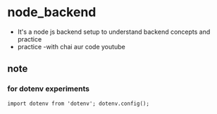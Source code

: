 # node_backend

- It's a node js backend setup to understand backend concepts and practice
- practice
  -with chai aur code youtube

## note

### for dotenv experiments

`import dotenv from 'dotenv';
dotenv.config();`
